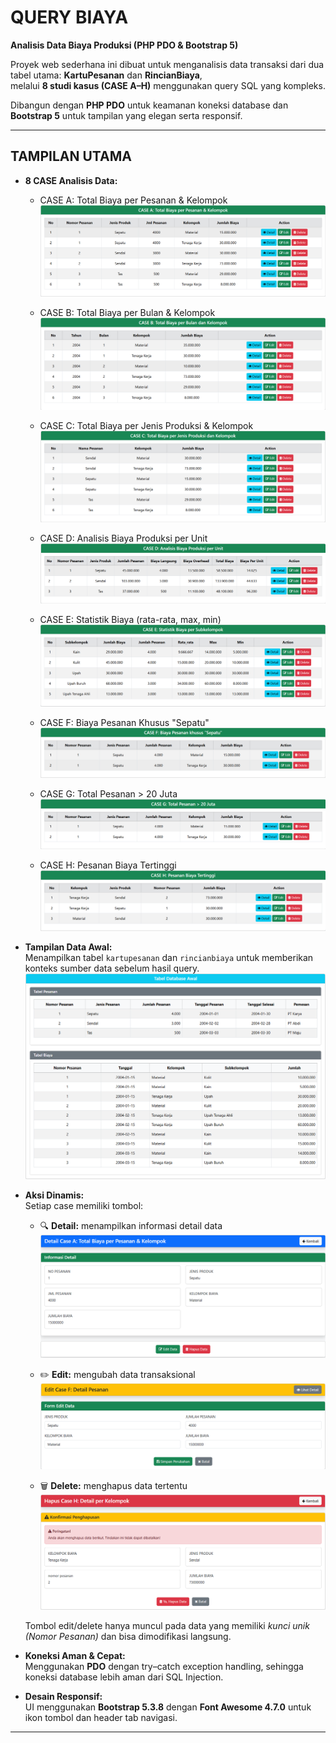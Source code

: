 # QUERY BIAYA  
**Analisis Data Biaya Produksi (PHP PDO & Bootstrap 5)**  

Proyek web sederhana ini dibuat untuk menganalisis data transaksi dari dua tabel utama: **KartuPesanan** dan **RincianBiaya**,  
melalui **8 studi kasus (CASE A–H)** menggunakan query SQL yang kompleks.  

Dibangun dengan **PHP PDO** untuk keamanan koneksi database dan **Bootstrap 5** untuk tampilan yang elegan serta responsif.

---

## TAMPILAN UTAMA

- **8 CASE Analisis Data:**
  - CASE A: Total Biaya per Pesanan & Kelompok
    ![CASE A](./asset/CASE_A.png)

  - CASE B: Total Biaya per Bulan & Kelompok  
    ![CASE B](./asset/CASE_B.png)
    
  - CASE C: Total Biaya per Jenis Produksi & Kelompok  
    ![CASE C](./asset/CASE_C.png)
  
  - CASE D: Analisis Biaya Produksi per Unit  
    ![CASE D](./asset/CASE_D.png)

  - CASE E: Statistik Biaya (rata-rata, max, min)  
    ![CASE E](./asset/CASE_E.png)

  - CASE F: Biaya Pesanan Khusus "Sepatu"  
    ![CASE F](./asset/CASE_F.png)

  - CASE G: Total Pesanan > 20 Juta  
    ![CASE G](./asset/CASE_G.png)

  - CASE H: Pesanan Biaya Tertinggi  
    ![CASE H](./asset/CASE_H.png)

- **Tampilan Data Awal:**  
  Menampilkan tabel `kartupesanan` dan `rincianbiaya` untuk memberikan konteks sumber data sebelum hasil query.
    ![TABLE DATA](./asset/TABLE_DATA.png)

- **Aksi Dinamis:**  
  Setiap case memiliki tombol:
  - 🔍 **Detail:** menampilkan informasi detail data
    ![DETAIL](./asset/ACTION_DETAIL.png)
    
  - ✏️ **Edit:** mengubah data transaksional
    ![DETAIL](./asset/ACTION_EDIT.png)
    
  - 🗑️ **Delete:** menghapus data tertentu  
    ![DETAIL](./asset/ACTION_DELETE.png)
  
  Tombol edit/delete hanya muncul pada data yang memiliki *kunci unik (Nomor Pesanan)* dan bisa dimodifikasi langsung.

- **Koneksi Aman & Cepat:**  
  Menggunakan **PDO** dengan try–catch exception handling, sehingga koneksi database lebih aman dari SQL Injection.

- **Desain Responsif:**  
  UI menggunakan **Bootstrap 5.3.8** dengan **Font Awesome 4.7.0** untuk ikon tombol dan header tab navigasi.

---
